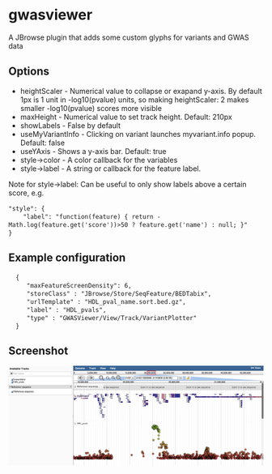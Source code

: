 # gwasviewer

A JBrowse plugin that adds some custom glyphs for variants and GWAS data


## Options

* heightScaler - Numerical value to collapse or exapand y-axis. By default 1px is 1 unit in -log10(pvalue) units, so making heightScaler: 2 makes smaller -log10(pvalue) scores more visible
* maxHeight - Numerical value to set track height. Default: 210px
* showLabels - False by default
* useMyVariantInfo - Clicking on variant launches myvariant.info popup. Default: false
* useYAxis - Shows a y-axis bar. Default: true
* style->color - A color callback for the variables
* style->label - A string or callback for the feature label.

Note for style->label: Can be useful to only show labels above a certain score, e.g. 

    "style": {
        "label": "function(feature) { return -Math.log(feature.get('score'))>50 ? feature.get('name') : null; }"
    }


## Example configuration

      {
         "maxFeatureScreenDensity": 6,
         "storeClass" : "JBrowse/Store/SeqFeature/BEDTabix",
         "urlTemplate" : "HDL_pval_name.sort.bed.gz",
         "label" : "HDL_pvals",
         "type" : "GWASViewer/View/Track/VariantPlotter"
      }

## Screenshot

![](img/plotter.png)




